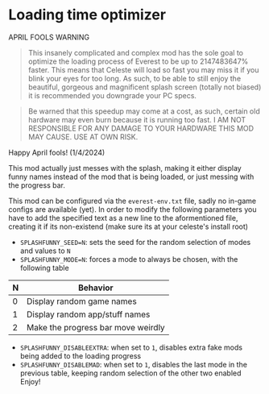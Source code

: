 # Loading time optimizer
APRIL FOOLS WARNING
> This insanely complicated and complex mod has the sole goal to optimize the loading process of Everest to be up to 2147483647% faster. This means that Celeste will load so fast you may miss it if you blink your eyes for too long. As such, to be able to still enjoy the beautiful, gorgeous and magnificent splash screen (totally not biased) it is recommended you downgrade your PC specs.

> Be warned that this speedup may come at a cost, as such, certain old hardware may even burn because it is running too fast.
I AM NOT RESPONSIBLE FOR ANY DAMAGE TO YOUR HARDWARE THIS MOD MAY CAUSE. USE AT OWN RISK.

Happy April fools! (1/4/2024)

This mod actually just messes with the splash, making it either display funny names instead of the mod that is being loaded, or just messing with the progress bar.

This mod can be configured via the `everest-env.txt` file, sadly no in-game configs are available (yet).
In order to modify the following parameters you have to add the specified text as a new line to the aformentioned file, creating it if its non-existend (make sure its at your celeste's install root)

- `SPLASHFUNNY_SEED=N`: sets the seed for the random selection of modes and values to `N`
- `SPLASHFUNNY_MODE=N`: forces a mode to always be chosen, with the following table

| N | Behavior                           |
|---|------------------------------------|
| 0 | Display random game names          |
| 1 | Display random app/stuff names     |
| 2 | Make the progress bar move weirdly |

- `SPLASHFUNNY_DISABLEEXTRA`: when set to `1`, disables extra fake mods being added to the loading progress
- `SPLASHFUNNY_DISABLEMAD`: when set to `1`, disables the last mode in the previous table, keeping random selection of the other two enabled
Enjoy!
